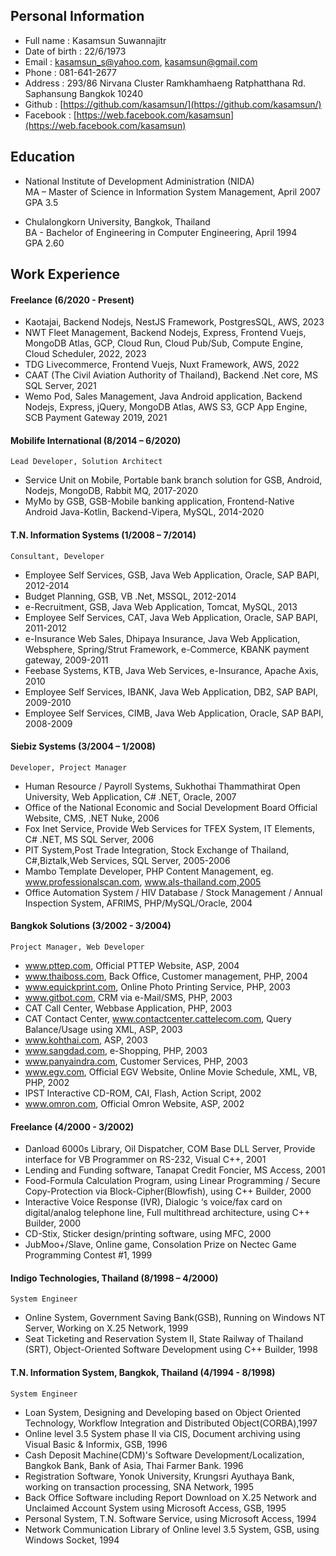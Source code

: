 ## Personal Information
- Full name : Kasamsun Suwannajitr
- Date of birth : 22/6/1973
- Email : kasamsun_s@yahoo.com, kasamsun@gmail.com  
- Phone : 081-641-2677  
- Address : 293/86 Nirvana Cluster Ramkhamhaeng Ratphatthana Rd. Saphansung Bangkok 10240  
- Github : [https://github.com/kasamsun/](https://github.com/kasamsun/)  
- Facebook : [https://web.facebook.com/kasamsun](https://web.facebook.com/kasamsun)  
   
## Education

- National Institute of Development Administration (NIDA)  
   MA – Master of Science in Information System Management, April 2007  
   GPA 3.5

- Chulalongkorn University, Bangkok, Thailand  
   BA - Bachelor of Engineering in Computer Engineering, April 1994  
   GPA 2.60

## Work Experience

#### Freelance (6/2020 - Present)
- Kaotajai, Backend Nodejs, NestJS Framework, PostgresSQL, AWS, 2023
- NWT Fleet Management, Backend Nodejs, Express, Frontend Vuejs, MongoDB Atlas, GCP, Cloud Run, Cloud Pub/Sub, Compute Engine, Cloud Scheduler, 2022, 2023
- TDG Livecommerce, Frontend Vuejs, Nuxt Framework, AWS, 2022
- CAAT (The Civil Aviation Authority of Thailand), Backend .Net core, MS SQL Server, 2021 
- Wemo Pod, Sales Management, Java Android application, Backend Nodejs, Express, jQuery, MongoDB Atlas, AWS S3, GCP App Engine, SCB Payment Gateway 2019, 2021


#### Mobilife International (8/2014 – 6/2020)
`Lead Developer, Solution Architect`  
- Service Unit on Mobile, Portable bank branch solution for GSB, Android, Nodejs, MongoDB, Rabbit MQ, 2017-2020
- MyMo by GSB, GSB-Mobile banking application, Frontend-Native Android Java-Kotlin, Backend-Vipera, MySQL, 2014-2020

#### T.N. Information Systems (1/2008 – 7/2014)
`Consultant, Developer`  
- Employee Self Services, GSB, Java Web Application, Oracle, SAP BAPI,  2012-2014
- Budget Planning, GSB, VB .Net, MSSQL, 2012-2014
- e-Recruitment, GSB, Java Web Application, Tomcat, MySQL, 2013
- Employee Self Services, CAT, Java Web Application, Oracle, SAP BAPI, 2011-2012
- e-Insurance Web Sales, Dhipaya Insurance, Java Web Application, Websphere, Spring/Strut Framework, e-Commerce, KBANK payment gateway, 2009-2011
- Feebase Systems, KTB, Java Web Services, e-Insurance, Apache Axis, 2010
- Employee Self Services, IBANK, Java Web Application, DB2, SAP BAPI, 2009-2010
- Employee Self Services, CIMB, Java Web Application, Oracle, SAP BAPI, 2008-2009

#### Siebiz Systems (3/2004 – 1/2008)
`Developer, Project Manager`
- Human Resource / Payroll Systems, Sukhothai Thammathirat Open University, Web Application, C# .NET, Oracle, 2007
- Office of the National Economic and Social Development Board Official Website, CMS, .NET Nuke, 2006
- Fox Inet Service, Provide Web Services for TFEX System, IT Elements, C# .NET, MS SQL Server, 2006
- PIT System,Post Trade Integration, Stock Exchange of Thailand,  C#,Biztalk,Web Services, SQL Server, 2005-2006
- Mambo Template Developer, PHP Content Management, eg. www.professionalscan.com, www.als-thailand.com,2005
- Office Automation System / HIV Database / Stock Management / Annual Inspection System, AFRIMS, PHP/MySQL/Oracle, 2004

#### Bangkok Solutions (3/2002 - 3/2004)
`Project Manager, Web Developer`  
- www.pttep.com, Official PTTEP Website, ASP, 2004
- www.thaiboss.com, Back Office, Customer management, PHP, 2004
- www.equickprint.com, Online Photo Printing Service, PHP, 2003
- www.gitbot.com, CRM via e-Mail/SMS, PHP, 2003
- CAT Call Center, Webbase Application, PHP, 2003
- CAT Contact Center, www.contactcenter.cattelecom.com, Query Balance/Usage using XML, ASP, 2003
- www.kohthai.com, ASP, 2003
- www.sangdad.com, e-Shopping, PHP, 2003
- www.panyaindra.com, Customer Services, PHP, 2003
- www.egv.com, Official EGV Website, Online Movie Schedule, XML, VB, PHP, 2002
- IPST Interactive CD-ROM, CAI, Flash, Action Script, 2002
- www.omron.com, Official Omron Website, ASP, 2002

#### Freelance (4/2000 - 3/2002)
- Danload 6000s Library, Oil Dispatcher, COM Base DLL Server, Provide interface for VB Programmer on RS-232, Visual C++, 2001
- Lending and Funding software, Tanapat Credit Foncier, MS Access, 2001
- Food-Formula Calculation Program, using Linear Programming / Secure Copy-Protection via Block-Cipher(Blowfish), using C++ Builder, 2000
- Interactive Voice Response (IVR), Dialogic ‘s voice/fax card on digital/analog telephone line, Full multithread architecture, using C++ Builder, 2000
- CD-Stix, Sticker design/printing software, using MFC, 2000
- JubMoo+/Slave, Online game, Consolation Prize on Nectec Game Programming Contest #1, 1999

#### Indigo Technologies, Thailand (8/1998 – 4/2000)
`System Engineer`  
- Online System, Government Saving Bank(GSB), Running on Windows NT Server, Working on X.25 Network, 1999
- Seat Ticketing and Reservation System II, State Railway of Thailand (SRT), Object-Oriented Software Development using C++ Builder, 1998

#### T.N. Information System, Bangkok, Thailand (4/1994 - 8/1998)
`System Engineer`  
- Loan System, Designing and Developing based on Object Oriented Technology, Workflow Integration and Distributed Object(CORBA),1997
- Online level 3.5 System phase II via CIS, Document archiving using Visual Basic & Informix, GSB, 1996
- Cash Deposit Machine(CDM)'s Software Development/Localization, Bangkok Bank, Bank of Asia, Thai Farmer Bank. 1996
- Registration Software, Yonok University, Krungsri Ayuthaya Bank, working on transaction processing, SNA Network, 1995
- Back Office Software including Report Download on X.25 Network and Unclaimed Account System using Microsoft Access, GSB, 1995
- Personal System, T.N. Software Service, using Microsoft Access, 1994
- Network Communication Library of Online level 3.5 System, GSB, using Windows Socket, 1994

